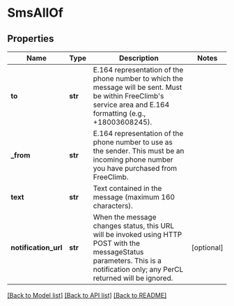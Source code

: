 # SmsAllOf

## Properties
Name | Type | Description | Notes
------------ | ------------- | ------------- | -------------
**to** | **str** | E.164 representation of the phone number to which the message will be sent. Must be within FreeClimb&#39;s service area and E.164 formatting (e.g., +18003608245). | 
**_from** | **str** | E.164 representation of the phone number to use as the sender. This must be an incoming phone number you have purchased from FreeClimb. | 
**text** | **str** | Text contained in the message (maximum 160 characters). | 
**notification_url** | **str** | When the message changes status, this URL will be invoked using HTTP POST with the messageStatus parameters. This is a notification only; any PerCL returned will be ignored. | [optional] 

[[Back to Model list]](../README.md#documentation-for-models) [[Back to API list]](../README.md#documentation-for-api-endpoints) [[Back to README]](../README.md)


